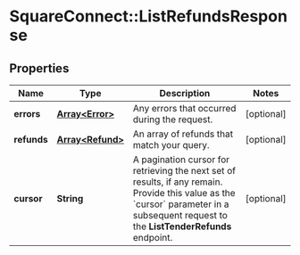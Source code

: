 # SquareConnect::ListRefundsResponse

## Properties
Name | Type | Description | Notes
------------ | ------------- | ------------- | -------------
**errors** | [**Array&lt;Error&gt;**](Error.md) | Any errors that occurred during the request. | [optional] 
**refunds** | [**Array&lt;Refund&gt;**](Refund.md) | An array of refunds that match your query. | [optional] 
**cursor** | **String** | A pagination cursor for retrieving the next set of results, if any remain.  Provide this value as the &#x60;cursor&#x60; parameter in a subsequent request to the **ListTenderRefunds** endpoint. | [optional] 



